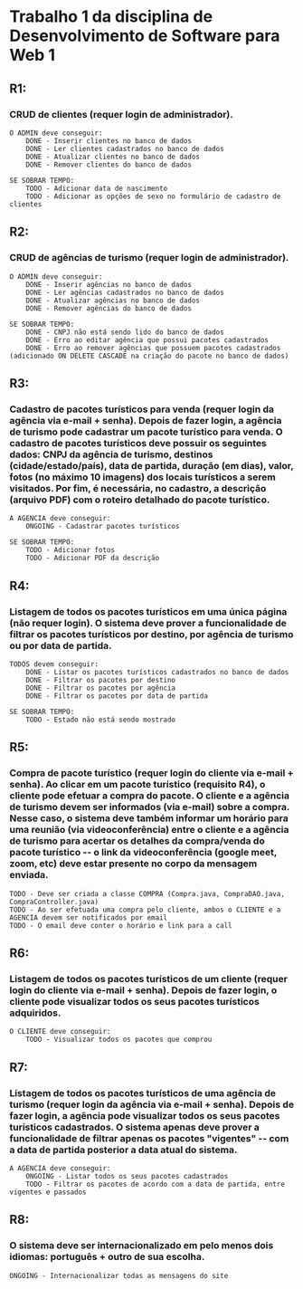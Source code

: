 <h1>Trabalho 1 da disciplina de Desenvolvimento de Software para Web 1</h1>

<h2>R1:</h2> 
    <h3>CRUD de clientes (requer login de administrador).</h3>

    O ADMIN deve conseguir:
        DONE - Inserir clientes no banco de dados
        DONE - Ler clientes cadastrados no banco de dados
        DONE - Atualizar clientes no banco de dados
        DONE - Remover clientes do banco de dados

    SE SOBRAR TEMPO:
        TODO - Adicionar data de nascimento
        TODO - Adicionar as opções de sexo no formulário de cadastro de clientes

<h2>R2:</h2> 
    <h3>CRUD de agências de turismo (requer login de administrador).</h3>
    
    O ADMIN deve conseguir:
        DONE - Inserir agências no banco de dados
        DONE - Ler agências cadastrados no banco de dados
        DONE - Atualizar agências no banco de dados
        DONE - Remover agências do banco de dados

    SE SOBRAR TEMPO:
        DONE - CNPJ não está sendo lido do banco de dados
        DONE - Erro ao editar agência que possui pacotes cadastrados
        DONE - Erro ao remover agências que possuem pacotes cadastrados (adicionado ON DELETE CASCADE na criação do pacote no banco de dados)

<h2>R3:</h2> 
    <h3>Cadastro de pacotes turísticos para venda (requer login da agência via e-mail + senha). Depois de fazer login, a agência de turismo pode cadastrar um pacote turístico para venda. O cadastro de pacotes turísticos deve possuir os seguintes dados: CNPJ da agência de turismo, destinos (cidade/estado/país), data de partida, duração (em dias), valor, fotos (no máximo 10 imagens) dos locais turísticos a serem visitados. Por fim, é necessária, no cadastro, a descrição (arquivo PDF) com o roteiro detalhado do pacote turístico.</h3>

    A AGENCIA deve conseguir:
        ONGOING - Cadastrar pacotes turísticos

    SE SOBRAR TEMPO:
        TODO - Adicionar fotos
        TODO - Adicionar PDF da descrição

<h2>R4:</h2> 
    <h3>Listagem de todos os pacotes turísticos em uma única página (não requer login). O sistema deve prover a funcionalidade de filtrar os pacotes turísticos por destino, por agência de turismo ou por data de partida.</h3>

    TODOS devem conseguir:
        DONE - Listar os pacotes turísticos cadastrados no banco de dados
        DONE - Filtrar os pacotes por destino
        DONE - Filtrar os pacotes por agência
        DONE - Filtrar os pacotes por data de partida
        
    SE SOBRAR TEMPO:
        TODO - Estado não está sendo mostrado

<h2>R5:</h2> 
    <h3>Compra de pacote turístico (requer login do cliente via e-mail + senha). Ao clicar em um pacote turístico (requisito R4), o cliente pode efetuar a compra do pacote. O cliente e a agência de turismo devem ser informados (via e-mail) sobre a compra. Nesse caso, o sistema deve também informar um horário para uma reunião (via videoconferência) entre o cliente e a agência de turismo para acertar os detalhes da compra/venda do pacote turístico -- o link da videoconferência (google meet, zoom, etc) deve estar presente no corpo da mensagem enviada.</h3>

    TODO - Deve ser criada a classe COMPRA (Compra.java, CompraDAO.java, CompraController.java)
    TODO - Ao ser efetuada uma compra pelo cliente, ambos o CLIENTE e a AGENCIA devem ser notificados por email
    TODO - O email deve conter o horário e link para a call

<h2>R6:</h2>  
    <h3>Listagem de todos os pacotes turísticos de um cliente (requer login do cliente via e-mail + senha). Depois de fazer login, o cliente pode visualizar todos os seus pacotes turísticos adquiridos.</h3>

    O CLIENTE deve conseguir:
        TODO - Visualizar todos os pacotes que comprou

<h2>R7:</h2>  
    <h3>Listagem de todos os pacotes turísticos de uma agência de turismo (requer login da agência via e-mail + senha). Depois de fazer login, a agência pode visualizar todos os seus pacotes turísticos cadastrados. O sistema apenas deve prover a funcionalidade de filtrar apenas os pacotes "vigentes" -- com a data de partida posterior a data atual do sistema.</h3>

    A AGENCIA deve conseguir:
        ONGOING - Listar todos os seus pacotes cadastrados
        TODO - Filtrar os pacotes de acordo com a data de partida, entre vigentes e passados

<h2>R8:</h2> 
    <h3>O sistema deve ser internacionalizado em pelo menos dois idiomas: português + outro de sua escolha.</h3>

    ONGOING - Internacionalizar todas as mensagens do site 

